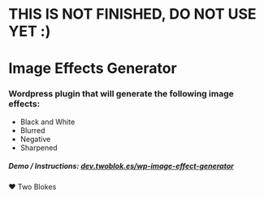 # THIS IS NOT FINISHED, DO NOT USE YET :)


# Image Effects Generator
### Wordpress plugin that will generate the following image effects:

- Black and White
- Blurred
- Negative
- Sharpened

##### Demo / Instructions: [dev.twoblok.es/wp-image-effect-generator](http://dev.twoblok.es/wp-image-effect-generator)

♥ Two Blokes